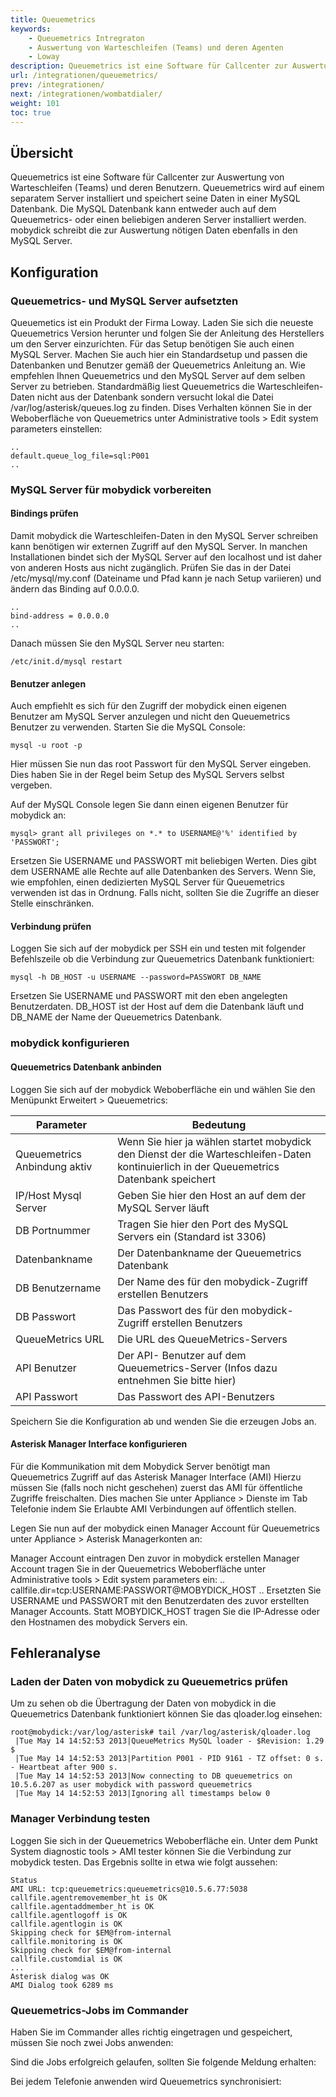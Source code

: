 ```yaml
---
title: Queuemetrics
keywords:
    - Queuemetrics Intregraton
    - Auswertung von Warteschleifen (Teams) und deren Agenten
    - Loway
description: Queuemetrics ist eine Software für Callcenter zur Auswertung von Warteschleifen (Teams) und deren Benutzern. 
url: /integrationen/queuemetrics/
prev: /integrationen/
next: /integrationen/wombatdialer/
weight: 101
toc: true
---
```


## Übersicht

Queuemetrics ist eine Software für Callcenter zur Auswertung von Warteschleifen (Teams) und deren Benutzern. Queuemetrics wird auf einem separatem Server installiert und speichert seine Daten in einer MySQL Datenbank. Die MySQL Datenbank kann entweder auch auf dem Queuemetrics-  oder einen beliebigen anderen Server installiert werden. mobydick schreibt die zur Auswertung nötigen Daten ebenfalls in den MySQL Server.

## Konfiguration

### Queuemetrics- und MySQL Server aufsetzten
Queuemetics ist ein Produkt der Firma Loway. Laden Sie sich die neueste Queuemetrics Version herunter und folgen Sie der Anleitung des Herstellers um den Server einzurichten. Für das Setup benötigen Sie auch einen MySQL Server. Machen Sie auch hier ein Standardsetup und passen die Datenbanken und Benutzer gemäß der Queuemetrics Anleitung an. Wie empfehlen Ihnen Queuemetrics und den MySQL Server auf dem selben Server zu betrieben.
Standardmäßig liest Queuemetrics die Warteschleifen-Daten nicht aus der Datenbank sondern versucht lokal die Datei /var/log/asterisk/queues.log zu finden.
Dises Verhalten können Sie in der Weboberfläche von Queuemetrics unter Administrative tools > Edit system parameters einstellen:
    
    ..
    default.queue_log_file=sql:P001
    ..

### MySQL Server für mobydick vorbereiten

#### Bindings prüfen
Damit mobydick die Warteschleifen-Daten in den MySQL Server schreiben kann benötigen wir externen Zugriff auf den MySQL Server. In manchen Installationen bindet sich der MySQL Server auf den localhost und ist daher von anderen Hosts aus nicht zugänglich. Prüfen Sie das in der Datei /etc/mysql/my.conf (Dateiname und Pfad kann je nach Setup variieren) und ändern das Binding auf 0.0.0.0.

    ..
    bind-address = 0.0.0.0
    ..
Danach müssen Sie den MySQL Server neu starten:

    /etc/init.d/mysql restart

#### Benutzer anlegen
Auch empfiehlt es sich für den Zugriff der mobydick einen eigenen Benutzer am MySQL Server anzulegen und nicht den Queuemetrics Benutzer zu verwenden. Starten Sie die MySQL Console:

    mysql -u root -p
    
Hier müssen Sie nun das root Passwort für den MySQL Server eingeben. Dies haben Sie in der Regel beim Setup des MySQL Servers selbst vergeben.


Auf der MySQL Console legen Sie dann einen eigenen Benutzer für mobydick an:

    mysql> grant all privileges on *.* to USERNAME@'%' identified by 'PASSWORT';

Ersetzen Sie USERNAME und PASSWORT mit beliebigen Werten. Dies gibt dem USERNAME alle Rechte auf alle Datenbanken des Servers. Wenn Sie, wie empfohlen, einen dedizierten MySQL Server für Queuemetrics verwenden ist das in Ordnung. Falls nicht, sollten Sie die Zugriffe an dieser Stelle einschränken.

#### Verbindung prüfen
Loggen Sie sich auf der mobydick per SSH ein und testen mit folgender Befehlszeile ob die Verbindung zur Queuemetrics Datenbank funktioniert:

    mysql -h DB_HOST -u USERNAME --password=PASSWORT DB_NAME

Ersetzen Sie USERNAME und PASSWORT mit den eben angelegten Benutzerdaten. DB_HOST ist der Host auf dem die Datenbank läuft und DB_NAME der Name der Queuemetrics Datenbank.

### mobydick konfigurieren

#### Queuemetrics Datenbank anbinden
Loggen Sie sich auf der mobydick Weboberfläche ein und wählen Sie den Menüpunkt Erweitert > Queuemetrics:

 
|Parameter|Bedeutung|
|---------|---------|
|Queuemetrics Anbindung aktiv|	Wenn Sie hier ja wählen startet mobydick den Dienst der die Warteschleifen-Daten kontinuierlich in der Queuemetrics Datenbank speichert|
|IP/Host Mysql Server|	Geben Sie hier den Host an auf dem der MySQL Server läuft|
|DB Portnummer|	Tragen Sie hier den Port des MySQL Servers ein (Standard ist 3306)|
|Datenbankname|	Der Datenbankname der Queuemetrics Datenbank|
|DB Benutzername|	Der Name des für den mobydick-Zugriff erstellen Benutzers|
|DB Passwort|	Das Passwort des für den mobydick-Zugriff erstellen Benutzers|
|QueueMetrics URL|	Die URL des QueueMetrics-Servers|
|API Benutzer|	Der API- Benutzer auf dem Queuemetrics-Server (Infos dazu entnehmen Sie bitte hier)|
|API Passwort|	Das Passwort des API-Benutzers|

Speichern Sie die Konfiguration ab und wenden Sie die erzeugen Jobs an.

#### Asterisk Manager Interface konfigurieren
Für die Kommunikation mit dem Mobydick Server benötigt man Queuemetrics Zugriff auf das Asterisk Manager Interface (AMI)
Hierzu müssen Sie (falls noch nicht geschehen) zuerst das AMI für öffentliche Zugriffe freischalten. Dies machen Sie unter Appliance > Dienste im Tab Telefonie indem Sie Erlaubte AMI Verbindungen auf öffentlich stellen.

 Legen Sie nun auf der mobydick einen Manager Account für Queuemetrics unter Appliance > Asterisk Managerkonten an:

 
Manager Account eintragen
Den zuvor in mobydick erstellen Manager Account tragen Sie in der Queuemetrics Weboberfläche unter Administrative tools > Edit system parameters ein:
..
callfile.dir=tcp:USERNAME:PASSWORT@MOBYDICK_HOST
..
Ersetzten Sie USERNAME  und PASSWORT mit den Benutzerdaten des zuvor erstellten Manager Accounts. Statt MOBYDICK_HOST tragen Sie die IP-Adresse oder den Hostnamen des mobydick Servers ein.

## Fehleranalyse
### Laden der Daten von mobydick zu Queuemetrics prüfen
Um zu sehen ob die Übertragung der Daten von mobydick in die Queuemetrics Datenbank funktioniert können Sie das qloader.log einsehen:

    root@mobydick:/var/log/asterisk# tail /var/log/asterisk/qloader.log 
     |Tue May 14 14:52:53 2013|QueueMetrics MySQL loader - $Revision: 1.29 $
     |Tue May 14 14:52:53 2013|Partition P001 - PID 9161 - TZ offset: 0 s. - Heartbeat after 900 s.
     |Tue May 14 14:52:53 2013|Now connecting to DB queuemetrics on 10.5.6.207 as user mobydick with password queuemetrics
     |Tue May 14 14:52:53 2013|Ignoring all timestamps below 0
### Manager Verbindung testen
Loggen Sie sich in der Queuemetrics Weboberfläche ein. Unter dem Punkt System diagnostic tools > AMI tester können Sie die Verbindung zur mobydick testen. Das Ergebnis sollte in etwa wie folgt aussehen:

    Status 
    AMI URL: tcp:queuemetrics:queuemetrics@10.5.6.77:5038
    callfile.agentremovemember_ht is OK
    callfile.agentaddmember_ht is OK
    callfile.agentlogoff is OK
    callfile.agentlogin is OK
    Skipping check for $EM@from-internal
    callfile.monitoring is OK
    Skipping check for $EM@from-internal
    callfile.customdial is OK
    ...
    Asterisk dialog was OK
    AMI Dialog took 6289 ms
### Queuemetrics-Jobs im Commander
Haben Sie im Commander alles richtig eingetragen und gespeichert, müssen Sie noch zwei Jobs anwenden:

Sind die Jobs erfolgreich gelaufen, sollten Sie folgende Meldung erhalten:

Bei jedem Telefonie anwenden wird Queuemetrics synchronisiert:
